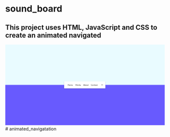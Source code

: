 # sound_board

## This project uses HTML, JavaScript and CSS to create an animated navigated

![Image](1.png)# animated_navigatation
